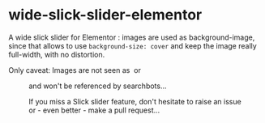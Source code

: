 # wide-slick-slider-elementor
A wide slick slider for Elementor : images are used as background-image, since that allows to use `background-size: cover` and keep the image really full-width, with no distortion.

Only caveat: Images are not seen as <img /> or <figure /> and won't be referenced by searchbots... 

If you miss a Slick slider feature, don't hesitate to raise an issue or - even better - make a pull request...
